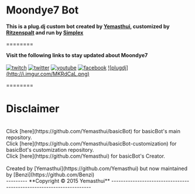 
Moondye7 Bot
========



**This is a plug.dj custom bot created by  [Yemasthui](https://github.com/Yemasthui), customized by [Ritzenspalt](https://github.com/Moondye7) and run by [Simplex](https://github.com/LordSimplex)**

========


**Visit the following links to stay updated about Moondye7**
<br>
<br>
[![twitch](http://i.imgur.com/DqrUPvM.png)](http://www.twitch.tv/Moondye7)
[![twitter](http://i.imgur.com/KEa92iz.png)](https://twitter.com/Moondye7)
[![youtube](http://i.imgur.com/vdg8V0d.png)](https://youtube.com/Moondye7)
[![facebook](http://i.imgur.com/Ospd1kG.png)](https://facebook.com/Moondye7)
[![plugdj] (http://i.imgur.com/MKRdCaL.png)](https://plug.dj/moondye7stream)










========

Disclaimer
======================
<br>
Click [here](https://github.com/Yemasthui/basicBot) for basicBot's main repository.
<br>
Click [here](https://github.com/Yemasthui/basicBot-customization) for basicBot's customization repository.
<br>
Click [here](https://github.com/Yemasthui) for basicBot's Creator.
<br>
<br>
Created by [Yemasthui](https://github.com/Yemasthui) but now maintained by [Benzi](https://github.com/Benzi)
<br>
---------
**Copyright &copy; 2015 Yemasthui**
---------------------------------------------------------------------






